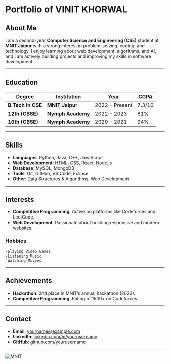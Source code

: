 # Portfolio of VINIT KHORWAL

## About Me
I am a second-year **Computer Science and Engineering (CSE)** student at **MNIT Jaipur** with a strong interest in problem-solving, coding, and technology. I enjoy learning about web development, algorithms, and AI, and I am actively building projects and improving my skills in software development.

---

## Education

| **Degree**                  | **Institution**                              | **Year**     | **CGPA** |
|----------------------------|----------------------------------------------|--------------|----------|
| **B.Tech in CSE**           | **MNIT Jaipur**                             | 2022 - Present | 7.3/10   |
| **12th (CBSE)**             | **Nymph Academy**                               | 2022 - 2023        | 81%      |
| **10th (CBSE)**             | **Nymph Academy**                              | 2020 - 2021       | 94%      |

---

## Skills

- **Languages**: Python, Java, C++, JavaScript
- **Web Development**: HTML, CSS, React, Node.js
- **Database**: MySQL, MongoDB
- **Tools**: Git, GitHub, VS Code, Eclipse
- **Other**: Data Structures & Algorithms, Web Development

---

## Interests

- **Competitive Programming**: Active on platforms like Codeforces and LeetCode.
- **Web Development**: Passionate about building responsive and modern websites.
### Hobbies

	-playing Video Games
	-Listening Music
	-Watching Movies
	
---

## Achievements
- **Hackathon**: 2nd place in MNIT’s annual hackathon (2023).
- **Competitive Programming**: Rating of 1500+ on Codeforces.

---

## Contact

- **Email**: [yourname@example.com](mailto:yourname@example.com)
- **LinkedIn**: [linkedin.com/in/yourusername](https://www.linkedin.com/in/yourusername)
- **GitHub**: [github.com/yourusername](https://github.com/yourusername)

---

![MNIT](https://www.google.com/url?sa=i&url=https%3A%2F%2Fwww.facebook.com%2Fpmcboletopiyamilancircle%2Fposts%2Fvltc-mnit-mnitjaipur-engineering-nitjaipur-nit-life%2F792308516238821%2F&psig=AOvVaw1U8zveEjZ163Xi4qW5vuQW&ust=1732094189580000&source=images&opi=89978449)


